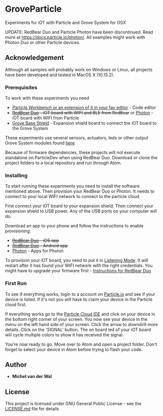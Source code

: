 # GroveParticle

Experiments for iOT with Particle and Grove System for OSX

UPDATE: RedBear Duo and Particle Photon have been discontinued. Read more at https://docs.particle.io/photon/. All examples might work with Photon Duo or other Particle devices.

## Acknowledgement

Although all samples will probably work on Windows or Linux, all projects have been developed and tested in MacOS X (10.13.2).

### Prerequisites

To work with these experiments you need

* [Particle Workbench or an extension of it in your fav editor](https://www.particle.io/workbench/) - Code editor
* <s>[RedBear Duo](https://redbear.cc/product/wifi-ble/redbear-duo.html) - iOT board with WIFI and BLE from RedBear</s> or [Photon](https://store.particle.io/collections/all-products/products/photon-2) - iOT board with WIFI from Particle
* [Grove Base Shield](http://wiki.seeed.cc/Grove_Base_Shield_for_Photon/) - Expansion shield board to connect the iOT board to the Grove System

These experiments use several sensors, actuators, leds or other output Grove System modules found [here](https://www.seeedstudio.com/category/Grove-c-1003.html)

Because of firmware dependencies, these projects will not execute standalone on ParticleDev when using RedBear Duo. Download or clone the project folders to a local repository and run through Atom.

### Installing

To start running these experiments you need to install the software mentioned above. Then provision your RedBear Duo or Photon. It needs to connect to your local WIFI network to connect to the particle cloud.

First connect your iOT board to your expansion shield. Then connect your expansion shield to USB power. Any of the USB ports on your computer will do.

Download an app to your phone and follow the instructions to enable provisioning:

* <s>[RedBear Duo](https://itunes.apple.com/us/app/redbear-duo/id1147034973?mt=8) - iOS app</s>
* <s>[RedBear Duo](https://play.google.com/store/apps/details?id=com.redbear.redbearbleclient&hl=en) - Android app</s>
* [Photon](https://docs.particle.io/guide/getting-started/tinker/photon/) - Apps for Photon

To provision your iOT board, you need to put it in [Listening Mode](https://docs.particle.io/guide/getting-started/modes/photon/#listening-mode). It will restart after it has found your WIFI network with the right credentials. You might have to upgrade your firmware first - [Instructions for RedBear Duo](https://github.com/redbear/Duo/blob/master/docs/firmware_deployment_guide.md)

### First Run

To see if everything works, login to a account on [Particle.io](https://console.particle.io/devices) and see if your device is listed. If it's not you will have to claim your device in the Particle cloud first.

If everything works go to the [Particle Cloud IDE](https://build.particle.io/build/new) and click on your device in the bottom right corner of your screen. You now see your device in the menu on the left hand side of your screen. Click the arrow to downdrill more details. Click on the 'SIGNAL' button. The on board led of your iOT board will cycle multiple colors to show it has received the signal.

You're now ready to go. Move over to Atom and open a project folder. Don't forget to select your device in Atom before trying to flash your code.

## Author

* **Michel van der Wal**

## License

This project is licensed under GNU General Public License - see the [LICENSE.md](LICENSE.md) file for details
